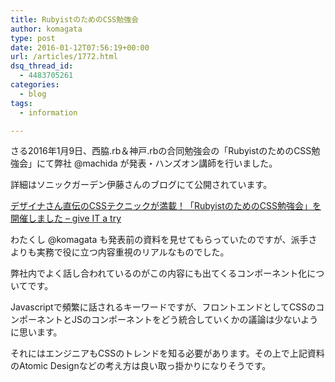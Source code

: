 ```yaml
---
title: RubyistのためのCSS勉強会
author: komagata
type: post
date: 2016-01-12T07:56:19+00:00
url: /articles/1772.html
dsq_thread_id:
  - 4483705261
categories:
  - blog
tags:
  - information

---
```

さる2016年1月9日、西脇.rb＆神戸.rbの合同勉強会の「RubyistのためのCSS勉強会」にて弊社 @machida が発表・ハンズオン講師を行いました。

詳細はソニックガーデン伊藤さんのブログにて公開されています。

[デザイナさん直伝のCSSテクニックが満載！「RubyistのためのCSS勉強会」を開催しました &#8211; give IT a try][1]



わたくし @komagata も発表前の資料を見せてもらっていたのですが、派手さよりも実務で役に立つ内容重視のリアルなものでした。

弊社内でよく話し合われているのがこの内容にも出てくるコンポーネント化についてです。

Javascriptで頻繁に話されるキーワードですが、フロントエンドとしてCSSのコンポーネントとJSのコンポーネントをどう統合していくかの議論は少ないように思います。

それにはエンジニアもCSSのトレンドを知る必要があります。その上で上記資料のAtomic Designなどの考え方は良い取っ掛かりになりそうです。

 [1]: http://blog.jnito.com/entry/2016/01/12/054224